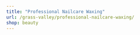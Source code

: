 ```yaml
---
title: "Professional Nailcare Waxing"
url: /grass-valley/professional-nailcare-waxing/
shop: beauty
---
```

